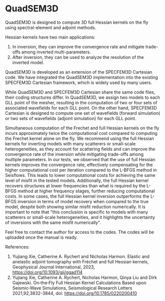 # QuadSEM3D

QuadSEM3D is designed to compute 3D full Hessian kernels on the fly using spectral-element and adjoint methods.

Hessian kernels have two main applications:
1) In inversion, they can improve the convergence rate and mitigate trade-offs among inverted multi-parameters.
2) After inversion, they can be used to analyze the resolution of the inverted model.

QuadSEM3D is developed as an extension of the SPECFEM3D Cartesian code. We have integrated the QuadSEM3D implementation into the existing SPECFEM3D Cartesian framework, which is widely used by many users. 

While QuadSEM3D and SPECFEM3D Cartesian share the same code files, their coding structures differ. In QuadSEM3D, we assign two models to each GLL point of the mesher, resulting in the computation of two or four sets of associated wavefields for each GLL point. On the other hand, SPECFEM3D Cartesian is designed to compute one set of wavefields (forward simulation) or two sets of wavefields (adjoint simulation) for each GLL point.

Simultaneous computation of the Frechet and full Hessian kernels on the fly incurs approximately twice the computational cost compared to computing the Frechet kernel alone on the fly. We recommend using the full Hessian kernels for inverting models with many scatterers or small-scale heterogeneities, as they account for scattering fields and can improve the convergence rate of the inversion while mitigating trade-offs among multiple parameters. In our tests, we observed that the use of full Hessian kernels improves the convergence rate, effectively compensating for the higher computational cost per iteration compared to the L-BFGS method in Seisflows. This leads to lower computational costs for achieving the same level of misfit in the tested models. Additionally, the full Hessian kernel recovers structures at lower frequencies than what is required by the L-BFGS method at higher frequency stages, further reducing computational costs. In some cases, the full Hessian kernel inversion outperforms the L-BFGS inversion in terms of model recovery when compared to the true model, despite both showing similar misfit reduction numerically. It is important to note that "this conclusion is specific to models with many scatterers or small-scale heterogeneities, and it highlights the uncertainty of inversions with the same misfit numerically".

Feel free to contact the author for access to the codes. The codes will be uploaded once the manual is ready.

References:
1. Yujiang Xie, Catherine A. Rychert and Nicholas Harmon. Elastic and anelastic adjoint tomography with Fréchet and full Hessian kernels, Geophysical Journal International, 2023, https://doi.org/10.1093/gji/ggad114
2. Yujiang Xie, Catherine A. Rychert, Nicholas Harmon, Qinya Liu and Dirk Gajewski. On‐the‐Fly Full Hessian Kernel Calculations Based upon Seismic‐Wave Simulations, Seismological Research Letters 2021,92,3832-3844, doi: https://doi.org/10.1785/0220200410
